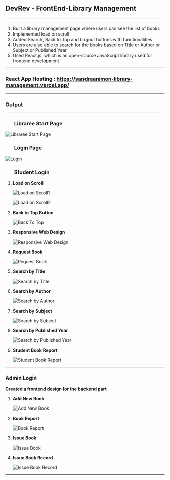 ## DevRev - FrontEnd-Library Management <hr/>
<ol type="disc">
  <li>Built a library management page where users can see the list of books</li>
  <li>Implemented load on scroll</li>
  <li>Added Search, Back to Top and Logout buttons with functionalities</li>
  <li>Users are also able to search for the books based on Title or Author or Subject or Published Year
  <li>Used React.js, which is an open-source JavaScript library used for frontend development</li>
</ol>
<hr/>


###  React App Hosting : https://sandraanimon-library-management.vercel.app/ <hr/>
  
### Output<hr/>

### <ul>Libraree Start Page</ul> 

![Libraree Start Page](https://user-images.githubusercontent.com/75678695/233776115-de4e3dca-092b-4ca3-b745-586602af1831.jpeg)

### <ul>Login Page</ul>

![Login](https://user-images.githubusercontent.com/75678695/233776303-f5c340b1-dc46-4d5d-85d4-589689d4f709.jpeg)

### <ul>Student Login</ul>

<ol> 
  
  <li><p><b>Load on Scroll </b></p></li>
  
![Load on Scroll1](https://user-images.githubusercontent.com/75678695/233776455-59cb80ab-7c32-4c13-bf77-baa5c0dc59fe.jpeg)
  
![Load on Scroll2](https://user-images.githubusercontent.com/75678695/233776482-49b1d23c-197f-411a-ba8f-1844f1509c87.jpeg)
  
  <li> <p><b>Back to Top Button</b></p> </li>
  
![Back To Top](https://user-images.githubusercontent.com/75678695/233776523-2cd02457-651b-4591-a15d-246c2b3e3e06.jpeg)

  <li><p><b>Responsive Web Design</b></p></li>

![Responsive Web Design](https://user-images.githubusercontent.com/75678695/233778279-1a062559-8e20-49b1-87aa-22e4f008a44a.jpeg)

  
  <li><p><b>Request Book</b></p></li>
  
![Request Book](https://user-images.githubusercontent.com/75678695/233776587-940c5ff6-5a54-46ca-ab59-31a896d88e23.jpeg)

  <li><p><b>Search by Title</b></p></li>
  
![Search by Title](https://user-images.githubusercontent.com/75678695/233776642-1623608f-a091-4e48-8e07-47b0e235345b.jpeg)

  <li><p><b>Search by Author</b></p></li>

![Search by Author](https://user-images.githubusercontent.com/75678695/233776669-ee4efaa9-da4f-45b6-8d7f-30f3c88b9c14.jpeg)

  <li><p><b>Search by Subject</b></p></li>

![Search by Subject](https://user-images.githubusercontent.com/75678695/233776694-55212a5e-b89e-4fe5-851c-fd03dc9b5e44.jpeg)

  <li><p><b>Search by Published Year</b></p></li>
  
![Search by Published Year](https://user-images.githubusercontent.com/75678695/233776725-544f4275-59f5-4802-aca0-feedf3bfc579.jpeg)
  
  <li><p><b>Student Book Report</b></p></li>
  
![Student Book Report](https://user-images.githubusercontent.com/75678695/233776774-46ea21ea-883b-4798-b9b0-ffbff0389ac6.jpeg)
</ol>
<hr/>

### Admin Login

<p><b>Created a frontend design for the backend part</b></p>

<ol>
  <li><p><b>Add New Book</b></p></li>

![Add New Book](https://user-images.githubusercontent.com/75678695/233777516-1f111e23-02bb-4415-9d8c-5bac6946fc29.jpeg)

  <li><p><b>Book Report</b></p></li>

![Book Report](https://user-images.githubusercontent.com/75678695/233777549-0ef1e152-0975-403b-bc84-9488dfecd8b9.jpeg)

  <li><p><b>Issue Book</b></p></li>
  
  ![Issue Book](https://user-images.githubusercontent.com/75678695/233777603-37184de1-6f63-4df5-80e7-4be7d050cf25.jpeg)
  

  <li><p><b>Issue Book Record</b></p></li>

![Issue Book Record](https://user-images.githubusercontent.com/75678695/233777628-775559cd-89bd-4abe-9b59-cfad64427604.jpeg)
</ol>

<hr/>
